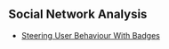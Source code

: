 ## Social Network Analysis

- [Steering User Behaviour With Badges](https://www.cs.cornell.edu/home/kleinber/www13-badges.pdf)
